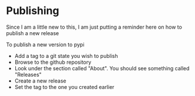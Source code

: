 # Publishing

Since I am a little new to this, I am just putting a reminder here on how to 
publish a new release

To publish a new version to pypi

* Add a tag to a git state you wish to publish
* Browse to the github repository
* Look under the section called "About". You should see something called "Releases"
* Create a new release
* Set the tag to the one you created earlier
